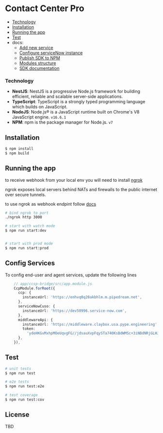 # Contact Center Pro
- [Technology](#technology)
- [Installation](#installation)
- [Running the app](#running-the-app)
- [Test](#test)
- docs:
    - [Add new service](/docs/add-new-service.md)
    - [Configure serviceNow instance](/docs/configure-serviceNow-instance.md)
    - [Publish SDK to NPM](/docs/publish-sdk.md)
    - [Modules structure](/docs/modules-structure.md)
    - [SDK documentation](https://ccp.claybox.usa.pype.engineering/docs/modules.html)
### Technology

- **NestJS**: NestJS is a progressive Node.js framework for building efficient, reliable and scalable server-side applications. 
- **TypeScript**: TypeScript is a strongly typed programming language which builds on JavaScript.
- **NodeJS**: Node.js® is a JavaScript runtime built on Chrome's V8 JavaScript engine. `v16.6.1`
- **NPM**: npm is the package manager for Node.js. `v7`


## Installation

```bash
$ npm install
$ npm build
```

## Running the app
to receive webhook from your local env you will need to install [ngrok](https://ngrok.com/)

ngrok exposes local servers behind NATs and firewalls to the public internet over secure tunnels.
 
to use ngrok as webhook endpint follow [docs](/docs/configure-serviceNow-instance.md)


```bash
# bind ngrok to port
./ngrok http 3000

# start with watch mode
$ npm run start:dev


# start with prod mode
$ npm run start:prod


```
## Config Services
To config end-user and agent services, update the following lines

```ts
    // app/ccsp-bridge/src/app.module.js
    CcpModule.forRoot({
      ccp: {
        instanceUrl: 'https://enhvq0q28akbhlm.m.pipedream.net',
      },
      serviceNowCuso: {
        instanceUrl: 'https://dev50996.service-now.com',
      },
      middlewareApi: {
        instanceUrl: 'https://middleware.claybox.usa.pype.engineering',
        token:
          'ydeHKGvMxhpMOeUqvgFG//jdsauXvpFqySTa740KsBdWMSc+3iNBdNRjGLHJ6frY',
      },
    }),
````

## Test

```bash
# unit tests
$ npm run test

# e2e tests
$ npm run test:e2e

# test coverage
$ npm run test:cov
```

## License
TBD